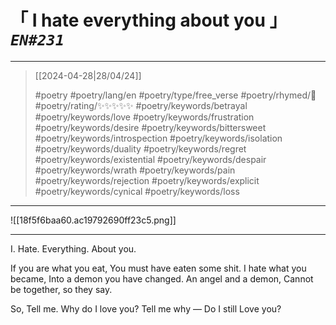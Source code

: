 # &#12300; I hate everything about you &#12301; *`EN#231`*

---

> [[2024-04-28|28/04/24]]
> 
> #poetry 
> #poetry/lang/en 
> #poetry/type/free_verse 
> #poetry/rhymed/🔴 
> #poetry/rating/✨✨✨✨✨ 
> #poetry/keywords/betrayal #poetry/keywords/love #poetry/keywords/frustration #poetry/keywords/desire #poetry/keywords/bittersweet #poetry/keywords/introspection #poetry/keywords/isolation #poetry/keywords/duality #poetry/keywords/regret #poetry/keywords/existential #poetry/keywords/despair #poetry/keywords/wrath #poetry/keywords/pain #poetry/keywords/rejection #poetry/keywords/explicit #poetry/keywords/cynical #poetry/keywords/loss 

---

![[18f5f6baa60.ac19792690ff23c5.png]]

---

I.
Hate.
Everything.
About you.

If you are what you eat,
You must have eaten some shit.
I hate what you became,
Into a demon you have changed.
An angel and a demon,
Cannot be together, so they say.

So,
Tell me.
Why do I love you?
Tell me why —
Do I still
Love you?